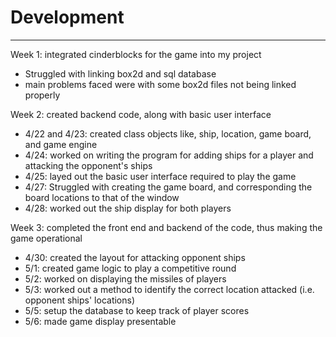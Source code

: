 # Development

---
Week 1: integrated cinderblocks for the game into my project

- Struggled with linking box2d and sql database
- main problems faced were with some box2d files not being linked properly


Week 2: created backend code, along with basic user interface

- 4/22 and 4/23: created class objects like, ship, location, game board, and game engine
- 4/24: worked on writing the program for adding ships for a player and attacking the opponent's ships
- 4/25: layed out the basic user interface required to play the game
- 4/27: Struggled with creating the game board, and corresponding the board locations to that of the window
- 4/28: worked out the ship display for both players


Week 3: completed the front end and backend of the code, thus making the game operational

- 4/30: created the layout for attacking opponent ships
- 5/1: created game logic to play a competitive round
- 5/2: worked on displaying the missiles of players
- 5/3: worked out a method to identify the correct location attacked (i.e. opponent ships' locations)
- 5/5: setup the database to keep track of player scores
- 5/6: made game display presentable 